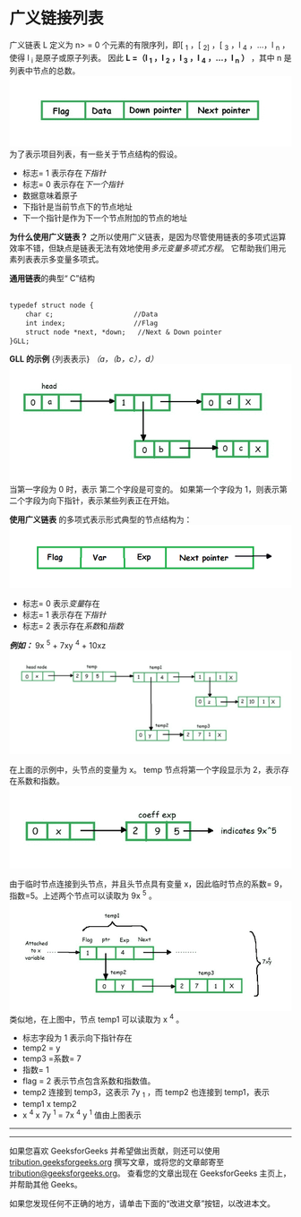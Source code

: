 # 广义链接列表

广义链表 L 定义为 n> = 0 个元素的有限序列，即[ <sub>1</sub> ，[ <sub>2]</sub> ，[ <sub>3</sub> ，l <sub>4</sub> ，…，l <sub>n</sub> ，使得 l <sub>i</sub> 是原子或原子列表。 因此
**L =（l <sub>1</sub> ，l <sub>2</sub> ，l <sub>3</sub> ，l <sub>4</sub> ，…，l <sub>n</sub> ）**
，其中 n 是列表中节点的总数。
![](img/791b25086c8a255668b749cfe678d8db.png)
为了表示项目列表，有一些关于节点结构的假设。

*   标志= 1 表示存在*下指针*
*   标志= 0 表示存在*下一个指针*
*   数据意味着原子
*   下指针是当前节点下的节点地址
*   下一个指针是作为下一个节点附加的节点的地址

**为什么使用广义链表？**
之所以使用广义链表，是因为尽管使用链表的多项式运算效率不错，但缺点是链表无法有效地使用*多元变量多项式方程*。 它帮助我们用元素列表表示多变量多项式。

**通用链表**的典型“ C”结构

```

typedef struct node { 
    char c;                    //Data 
    int index;                 //Flag 
    struct node *next, *down;   //Next & Down pointer 
}GLL; 

```

**GLL 的示例** {列表表示}
*（a，（b，c），d）*
![](img/f06d1052afeca25d6f694deb93038e59.png)
当第一字段为 0 时，表示 第二个字段是可变的。 如果第一个字段为 1，则表示第二个字段为向下指针，表示某些列表正在开始。

**使用广义链表**
的多项式表示形式典型的节点结构为：
![](img/80c740a0bdf2dee04b8bbb9f55d2e20d.png)

*   标志= 0 表示*变量*存在
*   标志= 1 表示存在*下指针*
*   标志= 2 表示存在*系数*和*指数*

***例如：***
9x <sup>5</sup> + 7xy <sup>4</sup> + 10xz
![](img/ccc9af1cf17a34bd12962a31deab757b.png)

在上面的示例中，头节点的变量为 x。 temp 节点将第一个字段显示为 2，表示存在系数和指数。
![](img/e92d88bd318dfb248401c9a7f06fc30a.png)

由于临时节点连接到头节点，并且头节点具有变量 x，因此临时节点的系数= 9，指数=5。上述两个节点可以读取为 9x <sup>5</sup> 。
![](img/d8d96767a4428a23cf730df5298228aa.png)
类似地，在上图中，节点 temp1 可以读取为 x <sup>4</sup> 。

*   标志字段为 1 表示向下指针存在
*   temp2 = y
*   temp3 =系数= 7
*   指数= 1
*   flag = 2 表示节点包含系数和指数值。
*   temp2 连接到 temp3，这表示 7y <sub>1</sub> ，而 temp2 也连接到 temp1，表示
*   temp1 x temp2
*   x <sup>4</sup> x 7y <sup>1</sup> = 7x <sup>4</sup> y <sup>1</sup> 值由上图表示



* * *

* * *

如果您喜欢 GeeksforGeeks 并希望做出贡献，则还可以使用 [tribution.geeksforgeeks.org](https://contribute.geeksforgeeks.org/) 撰写文章，或将您的文章邮寄至 tribution@geeksforgeeks.org。 查看您的文章出现在 GeeksforGeeks 主页上，并帮助其他 Geeks。

如果您发现任何不正确的地方，请单击下面的“改进文章”按钮，以改进本文。